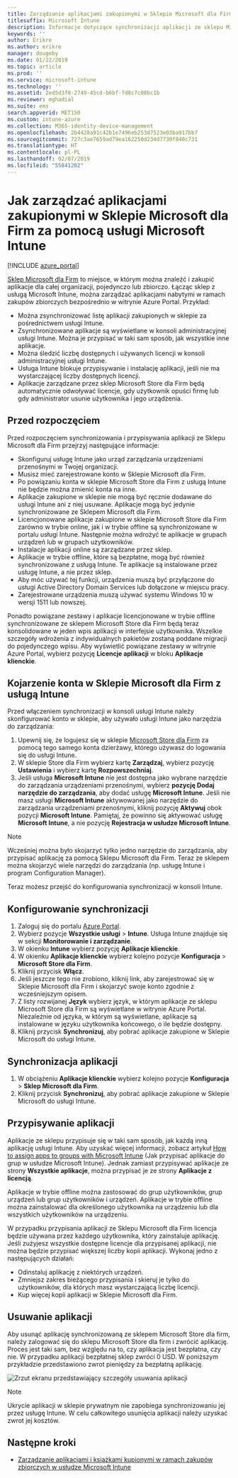 ```yaml
---
title: Zarządzanie aplikacjami zakupionymi w Sklepie Microsoft dla Firm
titlesuffix: Microsoft Intune
description: Informacje dotyczące synchronizacji aplikacji ze sklepu Microsoft Store dla Firm w usłudze Intune, a następnie przypisywania i śledzenia tych aplikacji.
keywords: ''
author: Erikre
ms.author: erikre
manager: dougeby
ms.date: 01/22/2019
ms.topic: article
ms.prod: ''
ms.service: microsoft-intune
ms.technology: ''
ms.assetid: 2ed5d3f0-2749-45cd-b6bf-fd8c7c08bc1b
ms.reviewer: mghadial
ms.suite: ems
search.appverid: MET150
ms.custom: intune-azure
ms.collection: M365-identity-device-management
ms.openlocfilehash: 2b4428a91c42b1e7496eb253d7523e03ba917bb7
ms.sourcegitcommit: 727c3ae7659ad79ea162250d234d7730f840c731
ms.translationtype: HT
ms.contentlocale: pl-PL
ms.lasthandoff: 02/07/2019
ms.locfileid: "55841202"
---
```

# <a name="how-to-manage-apps-you-purchased-from-the-microsoft-store-for-business-with-microsoft-intune"></a>Jak zarządzać aplikacjami zakupionymi w Sklepie Microsoft dla Firm za pomocą usługi Microsoft Intune

[!INCLUDE [azure_portal](./includes/azure_portal.md)]

[Sklep Microsoft dla Firm](https://www.microsoft.com/business-store) to miejsce, w którym można znaleźć i zakupić aplikacje dla całej organizacji, pojedynczo lub zbiorczo. Łącząc sklep z usługą Microsoft Intune, można zarządzać aplikacjami nabytymi w ramach zakupów zbiorczych bezpośrednio w witrynie Azure Portal. Przykład:
* Można zsynchronizować listę aplikacji zakupionych w sklepie za pośrednictwem usługi Intune.
* Zsynchronizowane aplikacje są wyświetlane w konsoli administracyjnej usługi Intune. Można je przypisać w taki sam sposób, jak wszystkie inne aplikacje.
* Można śledzić liczbę dostępnych i używanych licencji w konsoli administracyjnej usługi Intune.
* Usługa Intune blokuje przypisywanie i instalację aplikacji, jeśli nie ma wystarczającej liczby dostępnych licencji.
* Aplikacje zarządzane przez sklep Microsoft Store dla Firm będą automatycznie odwoływać licencje, gdy użytkownik opuści firmę lub gdy administrator usunie użytkownika i jego urządzenia.

## <a name="before-you-start"></a>Przed rozpoczęciem

Przed rozpoczęciem synchronizowania i przypisywania aplikacji ze Sklepu Microsoft dla Firm przejrzyj następujące informacje:

- Skonfiguruj usługę Intune jako urząd zarządzania urządzeniami przenośnymi w Twojej organizacji.
- Musisz mieć zarejestrowane konto w Sklepie Microsoft dla Firm.
- Po powiązaniu konta w sklepie Microsoft Store dla Firm z usługą Intune nie będzie można zmienić konta na inne.
- Aplikacje zakupione w sklepie nie mogą być ręcznie dodawane do usługi Intune ani z niej usuwane. Aplikacje mogą być jedynie synchronizowane ze Sklepem Microsoft dla Firm.
- Licencjonowane aplikacje zakupione w sklepie Microsoft Store dla Firm zarówno w trybie online, jak i w trybie offline są synchronizowane w portalu usługi Intune. Następnie można wdrożyć te aplikacje w grupach urządzeń lub w grupach użytkowników. 
- Instalacje aplikacji online są zarządzane przez sklep.
- Aplikacje w trybie offline, które są bezpłatne, mogą być również synchronizowane z usługą Intune. Te aplikacje są instalowane przez usługę Intune, a nie przez sklep.
- Aby móc używać tej funkcji, urządzenia muszą być przyłączone do usługi Active Directory Domain Services lub dołączone w miejscu pracy.
- Zarejestrowane urządzenia muszą używać systemu Windows 10 w wersji 1511 lub nowszej.

Ponadto powiązane zestawy i aplikacje licencjonowane w trybie offline synchronizowane ze sklepem Microsoft Store dla Firm będą teraz konsolidowane w jeden wpis aplikacji w interfejsie użytkownika. Wszelkie szczegóły wdrożenia z indywidualnych pakietów zostaną poddane migracji do pojedynczego wpisu. Aby wyświetlić powiązane zestawy w witrynie Azure Portal, wybierz pozycję **Licencje aplikacji** w bloku **Aplikacje klienckie**.

## <a name="associate-your-microsoft-store-for-business-account-with-intune"></a>Kojarzenie konta w Sklepie Microsoft dla Firm z usługą Intune
Przed włączeniem synchronizacji w konsoli usługi Intune należy skonfigurować konto w sklepie, aby używało usługi Intune jako narzędzia do zarządzania:
1. Upewnij się, że logujesz się w sklepie [Microsoft Store dla Firm](https://www.microsoft.com/business-store) za pomocą tego samego konta dzierżawy, którego używasz do logowania się do usługi Intune.
2. W sklepie Store dla Firm wybierz kartę **Zarządzaj**, wybierz pozycję **Ustawienia** i wybierz kartę **Rozpowszechniaj**.
3. Jeśli usługa **Microsoft Intune** nie jest dostępna jako wybrane narzędzie do zarządzania urządzeniami przenośnymi, wybierz **pozycję Dodaj narzędzie do zarządzania**, aby dodać usługę **Microsoft Intune**. Jeśli nie masz usługi **Microsoft Intune** aktywowanej jako narzędzie do zarządzania urządzeniami przenośnymi, kliknij pozycję **Aktywuj** obok pozycji **Microsoft Intune**. Pamiętaj, że powinno się aktywować usługę **Microsoft Intune**, a nie pozycję **Rejestracja w usłudze Microsoft Intune**.

> [!NOTE]
> Wcześniej można było skojarzyć tylko jedno narzędzie do zarządzania, aby przypisać aplikację za pomocą Sklepu Microsoft dla Firm. Teraz ze sklepem można skojarzyć wiele narzędzi do zarządzania (np. usługę Intune i program Configuration Manager). 

Teraz możesz przejść do konfigurowania synchronizacji w konsoli Intune.

## <a name="configure-synchronization"></a>Konfigurowanie synchronizacji

1. Zaloguj się do portalu [Azure Portal](https://portal.azure.com).
2. Wybierz pozycje **Wszystkie usługi** > **Intune**. Usługa Intune znajduje się w sekcji **Monitorowanie i zarządzanie**.
3. W okienku **Intune** wybierz pozycję **Aplikacje klienckie**.
1. W okienku **Aplikacje klienckie** wybierz kolejno pozycje **Konfiguracja** > **Microsoft Store dla Firm**.
2. Kliknij przycisk **Włącz**.
3. Jeśli jeszcze tego nie zrobiono, kliknij link, aby zarejestrować się w Sklepie Microsoft dla Firm i skojarzyć swoje konto zgodnie z wcześniejszym opisem.
5. Z listy rozwijanej **Język** wybierz język, w którym aplikacje ze sklepu Microsoft Store dla Firm są wyświetlane w witrynie Azure Portal. Niezależnie od języka, w którym są wyświetlane, aplikacje są instalowane w języku użytkownika końcowego, o ile będzie dostępny.
6. Kliknij przycisk **Synchronizuj**, aby pobrać aplikacje zakupione w Sklepie Microsoft do usługi Intune.

## <a name="synchronize-apps"></a>Synchronizacja aplikacji

1. W obciążeniu **Aplikacje klienckie** wybierz kolejno pozycje **Konfiguracja** > **Sklep Microsoft dla Firm**.
2. Kliknij przycisk **Synchronizuj**, aby pobrać aplikacje zakupione w Sklepie Microsoft do usługi Intune.

## <a name="assign-apps"></a>Przypisywanie aplikacji

Aplikacje ze sklepu przypisuje się w taki sam sposób, jak każdą inną aplikację usługi Intune. Aby uzyskać więcej informacji, zobacz artykuł [How to assign apps to groups with Microsoft Intune](apps-deploy.md) (Jak przypisać aplikacje do grup w usłudze Microsoft Intune). Jednak zamiast przypisywać aplikacje ze strony **Wszystkie aplikacje**, można przypisać je ze strony **Aplikacje z licencją**.

Aplikacje w trybie offline można zastosować do grup użytkowników, grup urządzeń lub grup użytkowników i urządzeń.
Aplikacje w trybie offline można zainstalować dla określonego użytkownika na urządzeniu lub dla wszystkich użytkowników na urządzeniu. 


W przypadku przypisania aplikacji ze Sklepu Microsoft dla Firm licencja będzie używana przez każdego użytkownika, który zainstaluje aplikację. Jeśli zużyjesz wszystkie dostępne licencje dla przypisanej aplikacji, nie można będzie przypisać większej liczby kopii aplikacji. Wykonaj jedno z następujących działań:
* Odinstaluj aplikację z niektórych urządzeń.
* Zmniejsz zakres bieżącego przypisania i skieruj je tylko do użytkowników, dla których masz wystarczającą liczbę licencji.
* Kup więcej kopii aplikacji w Sklepie Microsoft dla Firm.

## <a name="remove-apps"></a>Usuwanie aplikacji

Aby usunąć aplikację synchronizowaną ze sklepem Microsoft Store dla firm, należy zalogować się do sklepu Microsoft Store dla firm i zwrócić aplikację. Proces jest taki sam, bez względu na to, czy aplikacja jest bezpłatna, czy nie. W przypadku aplikacji bezpłatnej sklep zwróci 0 USD. W poniższym przykładzie przedstawiono zwrot pieniędzy za bezpłatną aplikację. 

![Zrzut ekranu przedstawiający szczegóły usuwania aplikacji](./media/microsoft-store-for-business-01.png)

> [!NOTE]
> Ukrycie aplikacji w sklepie prywatnym nie zapobiega synchronizowaniu jej przez usługę Intune. W celu całkowitego usunięcia aplikacji należy uzyskać zwrot jej kosztów.

## <a name="next-steps"></a>Następne kroki

- [Zarządzanie aplikacjami i książkami kupionymi w ramach zakupów zbiorczych w usłudze Microsoft Intune](vpp-apps.md)
